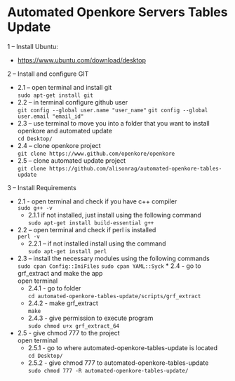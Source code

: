# Automated Openkore Servers Tables Update

1 – Install Ubuntu:  
* https://www.ubuntu.com/download/desktop  
  
2 – Install and configure GIT  
   * 2.1 – open terminal and install git  
        `sudo apt-get install git`
   * 2.2 – in terminal configure github user  
        `git config --global user.name "user_name"`
        `git config --global user.email "email_id"`
   * 2.3 – use terminal  to move you into a folder that you want to install openkore and automated update  
        `cd Desktop/`
   * 2.4 – clone openkore project  
        `git clone https://www.github.com/openkore/openkore`
   * 2.5 – clone automated update project  
        `git clone https://github.com/alisonrag/automated-openkore-tables-update`

3 – Install Requirements  
   * 2.1 - open terminal and check if you have c++ compiler  
        `sudo g++ -v`
        * 2.1.1 if not installed, just install using the following command  
            `sudo apt-get install build-essential g++`
   * 2.2 – open terminal and check if perl is installed  
        `perl -v`
        * 2.2.1 – if not installed install using the command  
            `sudo apt-get install perl`
   * 2.3 – install the necessary modules using the following commands  
        `sudo cpan Config::IniFiles`
        `sudo cpan YAML::Syck`
    * 2.4 - go to grf_extract and make the app  
	open terminal  
        * 2.4.1 - go to folder  
		`cd automated-openkore-tables-update/scripts/grf_extract`
        * 2.4.2 - make grf_extract  
		`make`
        * 2.4.3 - give permission to execute program  
		`sudo chmod u+x grf_extract_64`
   * 2.5 -  give chmod 777 to the project  
	open terminal  
        * 2.5.1 - go to where automated-openkore-tables-update is located  
			`cd Desktop/`
        * 2.5.2 - give chmod 777 to automated-openkore-tables-update  
			`sudo chmod 777 -R automated-openkore-tables-update/`
	
